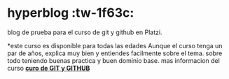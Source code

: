# hyperblog :tw-1f63c:
blog de prueba para el curso de git y github en Platzi.

*este curso es disponible para todas las edades
Aunque el curso tenga un par de años, explica muy bien y entiendes facilmente sobre el tema. sobre todo teniendo buenas practica y buen dominio base. mas informacion del curso [**curo de GIT y GITHUB**](https://platzi.com/cursos/git-github/)
